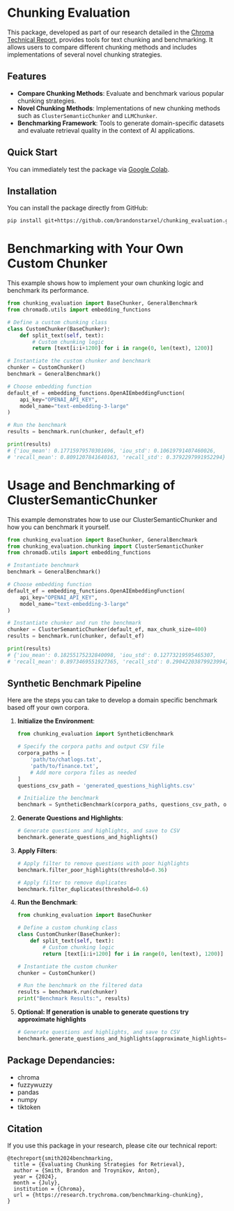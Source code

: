 # Chunking Evaluation

This package, developed as part of our research detailed in the [Chroma Technical Report](https://research.trychroma.com/benchmarking-chunking), provides tools for text chunking and benchmarking. It allows users to compare different chunking methods and includes implementations of several novel chunking strategies.

## Features

- **Compare Chunking Methods**: Evaluate and benchmark various popular chunking strategies.
- **Novel Chunking Methods**: Implementations of new chunking methods such as `ClusterSemanticChunker` and `LLMChunker`.
- **Benchmarking Framework**: Tools to generate domain-specific datasets and evaluate retrieval quality in the context of AI applications.

## Quick Start

You can immediately test the package via [Google Colab](https://colab.research.google.com/drive/1J5ALtDf0_RrswRz2fktjFVeFxe2jbXuJ?usp=sharing).

## Installation

You can install the package directly from GitHub:

```bash
pip install git+https://github.com/brandonstarxel/chunking_evaluation.git
```


# Benchmarking with Your Own Custom Chunker
This example shows how to implement your own chunking logic and benchmark its performance.
```python
from chunking_evaluation import BaseChunker, GeneralBenchmark
from chromadb.utils import embedding_functions

# Define a custom chunking class
class CustomChunker(BaseChunker):
    def split_text(self, text):
        # Custom chunking logic
        return [text[i:i+1200] for i in range(0, len(text), 1200)]

# Instantiate the custom chunker and benchmark
chunker = CustomChunker()
benchmark = GeneralBenchmark()

# Choose embedding function
default_ef = embedding_functions.OpenAIEmbeddingFunction(
    api_key="OPENAI_API_KEY",
    model_name="text-embedding-3-large"
)

# Run the benchmark
results = benchmark.run(chunker, default_ef)

print(results)
# {'iou_mean': 0.17715979570301696, 'iou_std': 0.10619791407460026, 
# 'recall_mean': 0.8091207841640163, 'recall_std': 0.3792297991952294}
```

# Usage and Benchmarking of ClusterSemanticChunker
This example demonstrates how to use our ClusterSemanticChunker and how you can benchmark it yourself.
```python
from chunking_evaluation import BaseChunker, GeneralBenchmark
from chunking_evaluation.chunking import ClusterSemanticChunker
from chromadb.utils import embedding_functions

# Instantiate benchmark
benchmark = GeneralBenchmark()

# Choose embedding function
default_ef = embedding_functions.OpenAIEmbeddingFunction(
    api_key="OPENAI_API_KEY",
    model_name="text-embedding-3-large"
)

# Instantiate chunker and run the benchmark
chunker = ClusterSemanticChunker(default_ef, max_chunk_size=400)
results = benchmark.run(chunker, default_ef)

print(results)
# {'iou_mean': 0.18255175232840098, 'iou_std': 0.12773219595465307, 
# 'recall_mean': 0.8973469551927365, 'recall_std': 0.29042203879923994}
```

## Synthetic Benchmark Pipeline

Here are the steps you can take to develop a domain specific benchmark based off your own corpora.

1. **Initialize the Environment**:

    ```python
    from chunking_evaluation import SyntheticBenchmark
    
    # Specify the corpora paths and output CSV file
    corpora_paths = [
        'path/to/chatlogs.txt',
        'path/to/finance.txt',
        # Add more corpora files as needed
    ]
    questions_csv_path = 'generated_questions_highlights.csv'
    
    # Initialize the benchmark
    benchmark = SyntheticBenchmark(corpora_paths, questions_csv_path, openai_api_key="OPENAI_API_KEY")
    ```

2. **Generate Questions and Highlights**:

    ```python
    # Generate questions and highlights, and save to CSV
    benchmark.generate_questions_and_highlights()
    ```

3. **Apply Filters**:

    ```python
    # Apply filter to remove questions with poor highlights
    benchmark.filter_poor_highlights(threshold=0.36)
    
    # Apply filter to remove duplicates
    benchmark.filter_duplicates(threshold=0.6)
    ```

4. **Run the Benchmark**:

    ```python
    from chunking_evaluation import BaseChunker

    # Define a custom chunking class
    class CustomChunker(BaseChunker):
        def split_text(self, text):
            # Custom chunking logic
            return [text[i:i+1200] for i in range(0, len(text), 1200)]

    # Instantiate the custom chunker
    chunker = CustomChunker()

    # Run the benchmark on the filtered data
    results = benchmark.run(chunker)
    print("Benchmark Results:", results)
    ```

2. **Optional: If generation is unable to generate questions try approximate highlights**

    ```python
    # Generate questions and highlights, and save to CSV
    benchmark.generate_questions_and_highlights(approximate_highlights=True)
    ```
## Package Dependancies:
- chroma
- fuzzywuzzy
- pandas
- numpy
- tiktoken

## Citation

If you use this package in your research, please cite our technical report:
```
@techreport{smith2024benchmarking,
  title = {Evaluating Chunking Strategies for Retrieval},
  author = {Smith, Brandon and Troynikov, Anton},
  year = {2024},
  month = {July},
  institution = {Chroma},
  url = {https://research.trychroma.com/benchmarking-chunking},
}
```